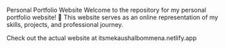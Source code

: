 Personal Portfolio Website
Welcome to the repository for my personal portfolio website! 🌟 This website serves as an online representation of my skills, projects, and professional journey.

Check out the actual website at itsmekaushalbommena.netlify.app
